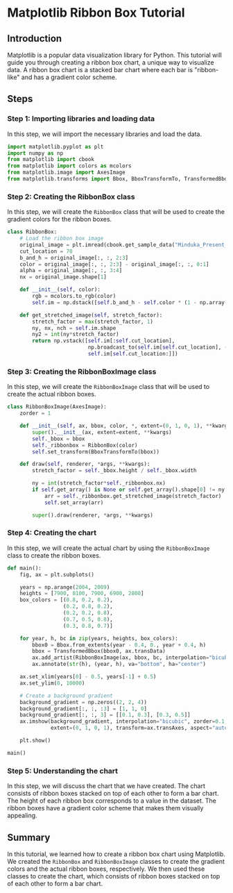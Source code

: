 # Matplotlib Ribbon Box Tutorial

## Introduction

Matplotlib is a popular data visualization library for Python. This tutorial will guide you through creating a ribbon box chart, a unique way to visualize data. A ribbon box chart is a stacked bar chart where each bar is "ribbon-like" and has a gradient color scheme.

## Steps

### Step 1: Importing libraries and loading data

In this step, we will import the necessary libraries and load the data.

```python
import matplotlib.pyplot as plt
import numpy as np
from matplotlib import cbook
from matplotlib import colors as mcolors
from matplotlib.image import AxesImage
from matplotlib.transforms import Bbox, BboxTransformTo, TransformedBbox
```

### Step 2: Creating the RibbonBox class

In this step, we will create the `RibbonBox` class that will be used to create the gradient colors for the ribbon boxes.

```python
class RibbonBox:
    # Load the ribbon box image
    original_image = plt.imread(cbook.get_sample_data("Minduka_Present_Blue_Pack.png"))
    cut_location = 70
    b_and_h = original_image[:, :, 2:3]
    color = original_image[:, :, 2:3] - original_image[:, :, 0:1]
    alpha = original_image[:, :, 3:4]
    nx = original_image.shape[1]

    def __init__(self, color):
        rgb = mcolors.to_rgb(color)
        self.im = np.dstack([self.b_and_h - self.color * (1 - np.array(rgb)), self.alpha])

    def get_stretched_image(self, stretch_factor):
        stretch_factor = max(stretch_factor, 1)
        ny, nx, nch = self.im.shape
        ny2 = int(ny*stretch_factor)
        return np.vstack([self.im[:self.cut_location],
                          np.broadcast_to(self.im[self.cut_location], (ny2 - ny, nx, nch)),
                          self.im[self.cut_location:]])
```

### Step 3: Creating the RibbonBoxImage class

In this step, we will create the `RibbonBoxImage` class that will be used to create the actual ribbon boxes.

```python
class RibbonBoxImage(AxesImage):
    zorder = 1

    def __init__(self, ax, bbox, color, *, extent=(0, 1, 0, 1), **kwargs):
        super().__init__(ax, extent=extent, **kwargs)
        self._bbox = bbox
        self._ribbonbox = RibbonBox(color)
        self.set_transform(BboxTransformTo(bbox))

    def draw(self, renderer, *args, **kwargs):
        stretch_factor = self._bbox.height / self._bbox.width

        ny = int(stretch_factor*self._ribbonbox.nx)
        if self.get_array() is None or self.get_array().shape[0] != ny:
            arr = self._ribbonbox.get_stretched_image(stretch_factor)
            self.set_array(arr)

        super().draw(renderer, *args, **kwargs)
```

### Step 4: Creating the chart

In this step, we will create the actual chart by using the `RibbonBoxImage` class to create the ribbon boxes.

```python
def main():
    fig, ax = plt.subplots()

    years = np.arange(2004, 2009)
    heights = [7900, 8100, 7900, 6900, 2800]
    box_colors = [(0.8, 0.2, 0.2),
                  (0.2, 0.8, 0.2),
                  (0.2, 0.2, 0.8),
                  (0.7, 0.5, 0.8),
                  (0.3, 0.8, 0.7)]

    for year, h, bc in zip(years, heights, box_colors):
        bbox0 = Bbox.from_extents(year - 0.4, 0., year + 0.4, h)
        bbox = TransformedBbox(bbox0, ax.transData)
        ax.add_artist(RibbonBoxImage(ax, bbox, bc, interpolation="bicubic"))
        ax.annotate(str(h), (year, h), va="bottom", ha="center")

    ax.set_xlim(years[0] - 0.5, years[-1] + 0.5)
    ax.set_ylim(0, 10000)

    # Create a background gradient
    background_gradient = np.zeros((2, 2, 4))
    background_gradient[:, :, :3] = [1, 1, 0]
    background_gradient[:, :, 3] = [[0.1, 0.3], [0.3, 0.5]]
    ax.imshow(background_gradient, interpolation="bicubic", zorder=0.1,
              extent=(0, 1, 0, 1), transform=ax.transAxes, aspect="auto")

    plt.show()

main()
```

### Step 5: Understanding the chart

In this step, we will discuss the chart that we have created. The chart consists of ribbon boxes stacked on top of each other to form a bar chart. The height of each ribbon box corresponds to a value in the dataset. The ribbon boxes have a gradient color scheme that makes them visually appealing.

## Summary

In this tutorial, we learned how to create a ribbon box chart using Matplotlib. We created the `RibbonBox` and `RibbonBoxImage` classes to create the gradient colors and the actual ribbon boxes, respectively. We then used these classes to create the chart, which consists of ribbon boxes stacked on top of each other to form a bar chart.
